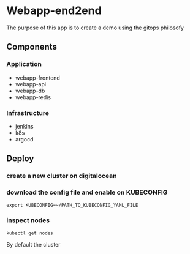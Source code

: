 # Webapp-end2end

The purpose of this app is to create a demo using the gitops philosofy

## Components


### Application

* webapp-frontend
* webapp-api
* webapp-db
* webapp-redis

### Infrastructure

* jenkins
* k8s
* argocd


## Deploy

### create a new cluster on digitalocean


### download the config file and enable on KUBECONFIG

```
export KUBECONFIG=~/PATH_TO_KUBECONFIG_YAML_FILE
```

### inspect nodes

```
kubectl get nodes
```


By default the cluster 